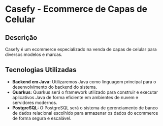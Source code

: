 # Casefy - Ecommerce de Capas de Celular

## Descrição

Casefy é um ecommerce especializado na venda de capas de celular para diversos modelos e marcas. 

## Tecnologias Utilizadas

- **Backend em Java:** Utilizaremos Java como linguagem principal para o desenvolvimento do backend do sistema.
- **Quarkus:** Quarkus será o framework utilizado para construir e executar aplicativos Java de forma eficiente em ambientes de nuvem e servidores modernos.
- **PostgreSQL:** O PostgreSQL será o sistema de gerenciamento de banco de dados relacional escolhido para armazenar os dados do ecommerce de forma segura e escalável.
